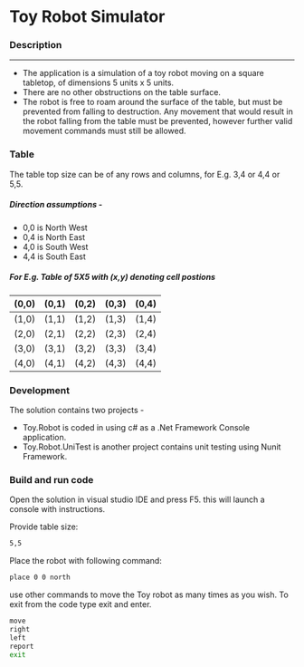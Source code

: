 # Toy Robot Simulator

### Description
-----------

- The application is a simulation of a toy robot moving on a square tabletop,
  of dimensions 5 units x 5 units.
- There are no other obstructions on the table surface.
- The robot is free to roam around the surface of the table, but must be
  prevented from falling to destruction. Any movement that would result in the
  robot falling from the table must be prevented, however further valid
  movement commands must still be allowed.

### Table

The table top size can be of any rows and columns, for E.g. 3,4 or 4,4 or 5,5. 

##### Direction assumptions  -

* 0,0 is North West
* 0,4 is North East
* 4,0 is South West
* 4,4 is South East

##### For E.g. Table of 5X5 with (x,y) denoting cell postions

| (0,0) | (0,1) | (0,2) | (0,3) | (0,4) |
| ------ | ------ | ------ | ------ | ------ |
| (1,0) | (1,1) | (1,2) | (1,3) | (1,4) |
| (2,0) | (2,1) | (2,2) | (2,3) | (2,4) |
| (3,0) | (3,1) | (3,2) | (3,3) | (3,4) |
| (4,0) | (4,1) | (4,2) | (4,3) | (4,4) |



### Development
The solution contains two projects -

* Toy.Robot is coded in using c# as a .Net Framework Console application. 
* Toy.Robot.UniTest is another project contains unit testing using Nunit Framework.


### Build and run code

Open the solution in visual studio IDE and press F5. this will launch a console with instructions.

Provide table size:
```sh
5,5
```
Place the robot with following command:
```sh
place 0 0 north
```
use other commands to move the Toy robot as many times as you wish. To exit from the code type exit and enter.

```sh
move
right
left
report
exit
```


